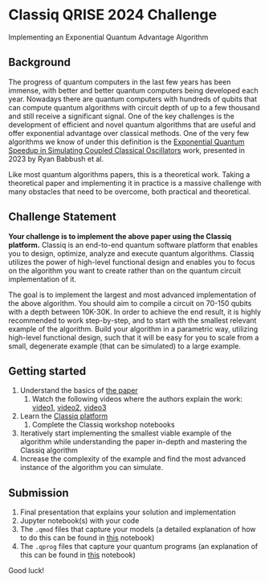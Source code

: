 # Classiq QRISE 2024 Challenge
Implementing an Exponential Quantum Advantage Algorithm

## Background
The progress of quantum computers in the last few years has been immense, with better and better quantum computers being developed each year. Nowadays there are quantum computers with hundreds of qubits that can compute quantum algorithms with circuit depth of up to a few thousand and still receive a significant signal. One of the key challenges is the development of efficient and novel quantum algorithms that are useful and offer exponential advantage over classical methods. One of the very few algorithms we know of under this definition is the [Exponential Quantum Speedup in Simulating Coupled Classical Oscillators](https://journals.aps.org/prx/pdf/10.1103/PhysRevX.13.041041) work, presented in 2023 by Ryan Babbush et al.

Like most quantum algorithms papers, this is a theoretical work. Taking a theoretical paper and implementing it in practice is a massive challenge with many obstacles that need to be overcome, both practical and theoretical.

## Challenge Statement
**Your challenge is to implement the above paper using the Classiq platform.** Classiq is an end-to-end quantum software platform that enables you to design, optimize, analyze and execute quantum algorithms. Classiq utilizes the power of high-level functional design and enables you to focus on the algorithm you want to create rather than on the quantum circuit implementation of it.

The goal is to implement the largest and most advanced implementation of the above algorithm. You should aim to compile a circuit on 70-150 qubits with a depth between 10K-30K. In order to achieve the end result, it is highly recommended to work step-by-step, and to start with the smallest relevant example of the algorithm. Build your algorithm in a parametric way, utilizing high-level functional design, such that it will be easy for you to scale from a small, degenerate example (that can be simulated) to a large example.

## Getting started
1. Understand the basics of [the paper](https://journals.aps.org/prx/pdf/10.1103/PhysRevX.13.041041)
    1.   Watch the following videos where the authors explain the work: [video1](https://www.youtube.com/watch?v=d6LU9DYuErs), [video2](https://www.youtube.com/watch?v=lzw9H1fNW6U), [video3](https://www.youtube.com/watch?v=rY_8H78oDlQ)
2. Learn the [Classiq platform](https://platform.classiq.io/)
   1. Complete the Classiq workshop notebooks
4.   Iteratively start implementing the smallest viable example of the algorithm while understanding the paper in-depth and mastering the Classiq algorithm
5.   Increase the complexity of the example and find the most advanced instance of the algorithm you can simulate.

## Submission
1. Final presentation that explains your solution and implementation
2. Jupyter notebook(s) with your code
3. The `.qmod` files that capture your models (a detailed explanation of how to do this can be found in [this](https://github.com/iQuHACK/2024_Classiq/blob/main/classiq_challenge.ipynb) notebook)
4. The `.qprog` files that capture your quantum programs (an explanation of this can be found in [this](https://github.com/iQuHACK/2024_Classiq/blob/main/classiq_challenge.ipynb) notebook)

Good luck!
